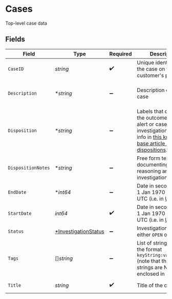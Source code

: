 # Cases

Top-level case data


## Fields

| Field                                                                                                                                                                                | Type                                                                                                                                                                                 | Required                                                                                                                                                                             | Description                                                                                                                                                                          | Example                                                                                                                                                                              |
| ------------------------------------------------------------------------------------------------------------------------------------------------------------------------------------ | ------------------------------------------------------------------------------------------------------------------------------------------------------------------------------------ | ------------------------------------------------------------------------------------------------------------------------------------------------------------------------------------ | ------------------------------------------------------------------------------------------------------------------------------------------------------------------------------------ | ------------------------------------------------------------------------------------------------------------------------------------------------------------------------------------ |
| `CaseID`                                                                                                                                                                             | *string*                                                                                                                                                                             | :heavy_check_mark:                                                                                                                                                                   | Unique identifier of the case on the customer's platform                                                                                                                             | CaseA-123                                                                                                                                                                            |
| `Description`                                                                                                                                                                        | **string*                                                                                                                                                                            | :heavy_minus_sign:                                                                                                                                                                   | Description of the case                                                                                                                                                              | suspected money laundering example                                                                                                                                                   |
| `Disposition`                                                                                                                                                                        | **string*                                                                                                                                                                            | :heavy_minus_sign:                                                                                                                                                                   | Labels that describe the outcome of an alert or case investigation. More info in [this knowledge base article about dispositions](https://docs.unit21.ai/docs/concept-dispositions). | TRUE_POSITIVE                                                                                                                                                                        |
| `DispositionNotes`                                                                                                                                                                   | **string*                                                                                                                                                                            | :heavy_minus_sign:                                                                                                                                                                   | Free form text documenting reasoning and investigation notes                                                                                                                         | User confirmed that they did not initiate transaction                                                                                                                                |
| `EndDate`                                                                                                                                                                            | **int64*                                                                                                                                                                             | :heavy_minus_sign:                                                                                                                                                                   | Date in seconds since 1 Jan 1970 00:00:00 UTC (i.e. in [Unix time](https://en.wikipedia.org/wiki/Unix_time)).                                                                        | 1623365011                                                                                                                                                                           |
| `StartDate`                                                                                                                                                                          | *int64*                                                                                                                                                                              | :heavy_check_mark:                                                                                                                                                                   | Date in seconds since 1 Jan 1970 00:00:00 UTC (i.e. in [Unix time](https://en.wikipedia.org/wiki/Unix_time)).                                                                        | 1623365011                                                                                                                                                                           |
| `Status`                                                                                                                                                                             | [*InvestigationStatus](../../models/shared/investigationstatus.md)                                                                                                                   | :heavy_minus_sign:                                                                                                                                                                   | Investigation status, either `OPEN` or `ClOSED`                                                                                                                                      | OPEN                                                                                                                                                                                 |
| `Tags`                                                                                                                                                                               | []*string*                                                                                                                                                                           | :heavy_minus_sign:                                                                                                                                                                   | List of string tags, in the format `keyString:valueString` (note that the Key strings are NOT enclosed in `"`)                                                                       |                                                                                                                                                                                      |
| `Title`                                                                                                                                                                              | *string*                                                                                                                                                                             | :heavy_check_mark:                                                                                                                                                                   | Title of the case                                                                                                                                                                    | Active fraud investigation                                                                                                                                                           |
